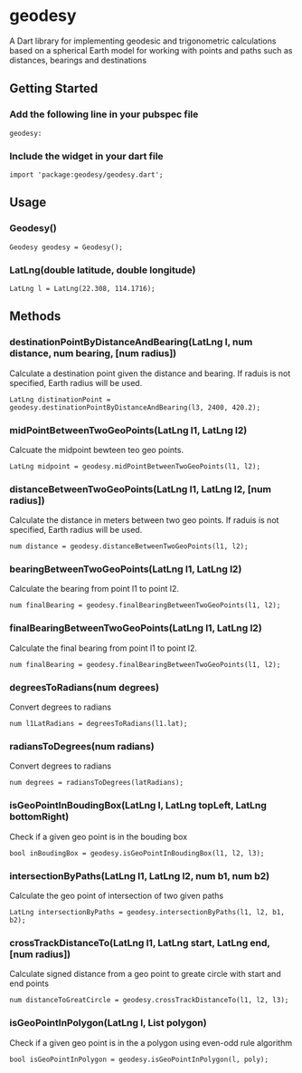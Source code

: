 # geodesy
A Dart library for implementing geodesic and trigonometric calculations based on a spherical Earth model for working with points and paths such as distances, bearings and destinations

## Getting Started
### Add the following line in your pubspec file
````
geodesy:
````

###  Include the widget in your dart file
````
import 'package:geodesy/geodesy.dart';
````

## Usage 

### Geodesy()
````
Geodesy geodesy = Geodesy();
````

### LatLng(double latitude, double longitude)
````
LatLng l = LatLng(22.308, 114.1716);
````

## Methods
### destinationPointByDistanceAndBearing(LatLng l, num distance, num bearing, [num radius])
Calculate a destination point given the distance and bearing. If raduis is not specified, Earth radius will be used.
````
LatLng distinationPoint = geodesy.destinationPointByDistanceAndBearing(l3, 2400, 420.2);
````

### midPointBetweenTwoGeoPoints(LatLng l1, LatLng l2)
Calcuate the midpoint bewteen teo geo points.
````
LatLng midpoint = geodesy.midPointBetweenTwoGeoPoints(l1, l2);
````

### distanceBetweenTwoGeoPoints(LatLng l1, LatLng l2, [num radius]) 
Calculate the distance in meters between two geo points. If raduis is not specified, Earth radius will be used.
````
num distance = geodesy.distanceBetweenTwoGeoPoints(l1, l2);
````

### bearingBetweenTwoGeoPoints(LatLng l1, LatLng l2)
Calculate the bearing from point l1 to point l2.
````
num finalBearing = geodesy.finalBearingBetweenTwoGeoPoints(l1, l2);
````

### finalBearingBetweenTwoGeoPoints(LatLng l1, LatLng l2)
Calculate the final bearing from point l1 to point l2.
````
num finalBearing = geodesy.finalBearingBetweenTwoGeoPoints(l1, l2);
````

### degreesToRadians(num degrees)
Convert degrees to radians
````
num l1LatRadians = degreesToRadians(l1.lat);
````

### radiansToDegrees(num radians)
Convert degrees to radians
````
num degrees = radiansToDegrees(latRadians);
````

### isGeoPointInBoudingBox(LatLng l, LatLng topLeft, LatLng bottomRight)
Check if a given geo point is in the bouding box
````
bool inBoudingBox = geodesy.isGeoPointInBoudingBox(l1, l2, l3);
````

### intersectionByPaths(LatLng l1, LatLng l2, num b1, num b2) 
Calculate the geo point of intersection of two given paths
````
LatLng intersectionByPaths = geodesy.intersectionByPaths(l1, l2, b1, b2);
````

### crossTrackDistanceTo(LatLng l1, LatLng start, LatLng end, [num radius])
Calculate signed distance from a geo point to greate circle with start and end points
````
num distanceToGreatCircle = geodesy.crossTrackDistanceTo(l1, l2, l3);
````
  
### isGeoPointInPolygon(LatLng l, List<LatLng> polygon)
Check if a given geo point is in the a polygon using even-odd rule algorithm
````
bool isGeoPointInPolygon = geodesy.isGeoPointInPolygon(l, poly);
````
 